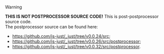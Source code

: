 > [!WARNING]
> **THIS IS NOT POSTPROCESSOR SOURCE CODE!** This is post-postprocessor source code. <br>
> The postprocessor source can be found here:
> - https://github.com/js-just/_just/tree/v0.0.24/src;
> - https://github.com/js-just/_just/tree/v0.0.26/src/postprocessor;
> - https://github.com/js-just/_just/tree/v0.0.32/src/postprocessor.
